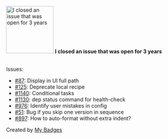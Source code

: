 <img src="https://my-badges.github.io/my-badges/old-issue-3.png" alt="I closed an issue that was open for 3 years" title="I closed an issue that was open for 3 years" width="128">
<strong>I closed an issue that was open for 3 years</strong>
<br><br>

Issues:

- <a href="https://github.com/schmittjoh/JMSTranslationBundle/issues/87">#87</a>: Display in UI full path
- <a href="https://github.com/deployphp/recipes/issues/125">#125</a>: Deprecate local recipe
- <a href="https://github.com/deployphp/deployer/issues/1140">#1140</a>: Conditional tasks
- <a href="https://github.com/deployphp/deployer/issues/1130">#1130</a>: dep status command for health-check
- <a href="https://github.com/deployphp/deployer/issues/976">#976</a>: Identify user mistakes in config
- <a href="https://github.com/antonmedv/jsize/issues/51">#51</a>: Bug if you skip one version in sequence
- <a href="https://github.com/KronicDeth/intellij-elixir/issues/897">#897</a>: How to auto-format without extra indent?


Created by <a href="https://github.com/my-badges/my-badges">My Badges</a>